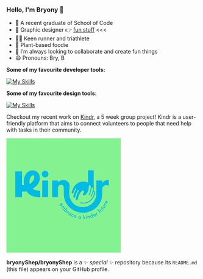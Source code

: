 ### Hello, I'm Bryony 👋
- 🚀 A recent graduate of School of Code
- 🎨 Graphic designer 👉 [fun stuff](https://bryonyshepherd.com) <<<
- 🏃‍♀️ Keen runner and triathlete
- 🌱 Plant-based foodie
- 🔮 I’m always looking to collaborate and create fun things
- 😄 Pronouns: Bry, B

**Some of my favourite developer tools:**  

[![My Skills](https://skillicons.dev/icons?i=bootstrap,html,css,react,ts,js,nodejs,figma&theme=light)](https://skillicons.dev)

**Some of my favourite design tools:**  

[![My Skills](https://skillicons.dev/icons?i=ps,ae,ai,figma&theme=light)](https://skillicons.dev)

Checkout my recent work on [Kindr](https://github.com/bryonyShep/kindr), a 5 week group project!
Kindr is a user-friendly platform that aims to connect volunteers to people that need help with tasks in their community. 



<img src="Kindranimation.gif" alt="Alt Text" height="300">




**bryonyShep/bryonyShep** is a ✨ _special_ ✨ repository because its `README.md` (this file) appears on your GitHub profile.
